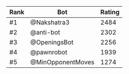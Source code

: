 Rank|Bot|Rating
---|---|---
#1|@Nakshatra3|2484
#2|@anti-bot|2302
#3|@OpeningsBot|2256
#4|@pawnrobot|1939
#5|@MinOpponentMoves|1274
